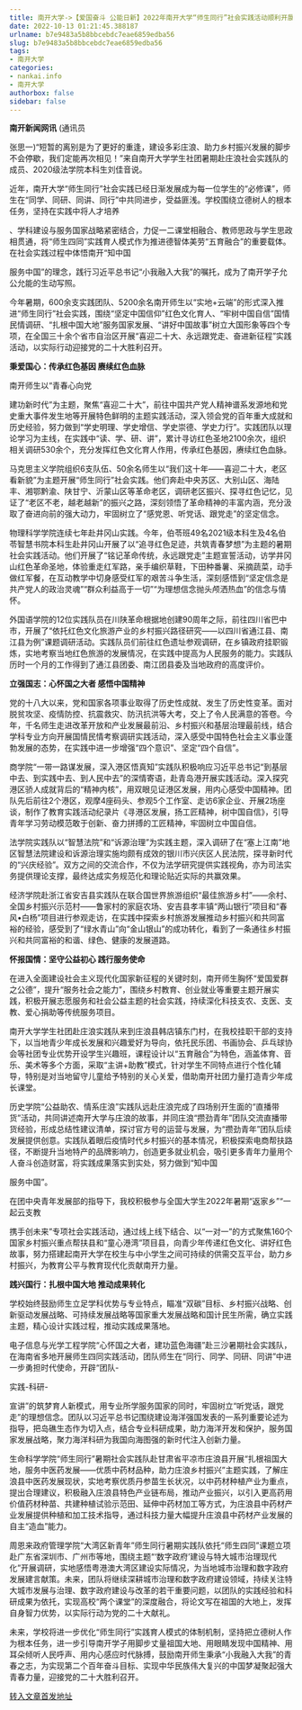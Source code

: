 ```yaml
---
title: 南开大学->【爱国奋斗 公能日新】2022年南开大学“师生同行”社会实践活动顺利开展 | nankai.info
date: 2022-10-13 01:21:45.388187
urlname: b7e9483a5b8bbcebdc7eae6859edba56
slug: b7e9483a5b8bbcebdc7eae6859edba56
tags: 
- 南开大学
categories:
- nankai.info
- 南开大学
authorbox: false
sidebar: false
---
```

**南开新闻网讯** (通讯员

张思一)“短暂的离别是为了更好的重逢，建设多彩庄浪、助力乡村振兴发展的脚步不会停歇，我们定能再次相见！”来自南开大学学生社团暑期赴庄浪社会实践队的成员、2020级法学院本科生刘佳音说。

近年，南开大学“师生同行”社会实践已经日渐发展成为每一位学生的“必修课”，师生在“同学、同研、同讲、同行”中共同进步，受益匪浅。学校围绕立德树人的根本任务，坚持在实践中将人才培养
<!--more-->
、学科建设与服务国家战略紧密结合，力促一二课堂相融合、教师思政与学生思政相贯通，将“师生四同”实践育人模式作为推进德智体美劳“五育融合”的重要载体。在社会实践过程中体悟南开“知中国

服务中国”的理念，践行习近平总书记“小我融入大我”的嘱托，成为了南开学子允公允能的生动写照。

今年暑期，600余支实践团队、5200余名南开师生以“实地+云端”的形式深入推进“师生同行”社会实践，围绕“坚定中国信仰”红色文化育人、“牢树中国自信”国情民情调研、“扎根中国大地”服务国家发展、“讲好中国故事”树立大国形象等四个专项，在全国三十余个省市自治区开展“喜迎二十大、永远跟党走、奋进新征程”实践活动，以实际行动迎接党的二十大胜利召开。

**秉爱国心：传承红色基因 赓续红色血脉**

南开师生以“青春心向党

建功新时代”为主题，聚焦“喜迎二十大”，前往中国共产党人精神谱系发源地和党史重大事件发生地等开展特色鲜明的主题实践活动，深入领会党的百年重大成就和历史经验，努力做到“学史明理、学史增信、学史崇德、学史力行”。实践团队以理论学习为主线，在实践中“读、学、研、讲”，累计寻访红色圣地2100余次，组织相关调研530余个，充分发挥红色文化育人作用，传承红色基因，赓续红色血脉。

马克思主义学院组织6支队伍、50余名师生以“我们这十年——喜迎二十大，老区看新貌”为主题开展“师生同行”社会实践。他们奔赴中央苏区、大别山区、海陆丰、湘鄂黔渝、陕甘宁、沂蒙山区等革命老区，调研老区振兴、探寻红色记忆，见证了“老区不老，越老越新”的振兴之路，深刻领悟了革命精神的丰富内涵，充分汲取了奋进向前的强大动力，牢固树立了“感党恩、听党话、跟党走”的坚定信念。

物理科学学院连续七年赴井冈山实践。今年，伯苓班49名2021级本科生及4名伯苓智慧书院本科生赴井冈山开展了以“追寻红色足迹，共筑青春梦想”为主题的暑期社会实践活动。他们开展了“铭记革命传统，永远跟党走”主题宣誓活动，访学井冈山红色革命圣地，体验重走红军路，亲手编织草鞋，下田种番薯、采摘蔬菜，动手做红军餐，在互动教学中切身感受红军的艰苦斗争生活，深刻感悟到“坚定信念是共产党人的政治灵魂”“群众利益高于一切”“为理想信念抛头颅洒热血”的信念与情怀。

外国语学院的12位实践队员在川陕革命根据地创建90周年之际，前往四川省巴中市，开展了“依托红色文化旅游产业的乡村振兴路径研究——以四川省通江县、南江县为例”课题调研活动。实践队员们前往红色遗址参观调研，在乡镇政府挂职锻炼，实地考察当地红色旅游的发展情况，在实践中提高为人民服务的能力。实践队历时一个月的工作得到了通江县团委、南江团县委及当地政府的高度评价。

**立强国志：心怀国之大者 感悟中国精神**

党的十八大以来，党和国家各项事业取得了历史性成就、发生了历史性变革。面对脱贫攻坚、疫情防控、抗震救灾、防汛抗洪等大考，交上了令人民满意的答卷。今年，千名师生走进改革开放和产业发展最前沿、乡村振兴和基层治理最前线，结合学科专业方向开展国情民情考察调研实践活动，深入感受中国特色社会主义事业蓬勃发展的态势，在实践中进一步增强“四个意识”、坚定“四个自信”。

商学院“一带一路谋发展，深入港区悟真知”实践队积极响应习近平总书记“到基层中去、到实践中去、到人民中去”的深情寄语，赴青岛港开展实践活动。深入探究港区骄人成就背后的“精神内核”，用双眼见证港区发展，用内心感受中国精神。团队先后前往2个港区，观摩4座码头、参观5个工作室、走访6家企业、开展2场座谈，制作了教育实践活动纪录片《寻港区发展，扬工匠精神，树中国自信》，引导青年学习劳动模范敢于创新、奋力拼搏的工匠精神，牢固树立中国自信。

法学院实践队以“智慧法院”和“诉源治理”为实践主题，深入调研了在“塞上江南”地区智慧法院建设和诉源治理实施均颇有成效的银川市兴庆区人民法院，探寻新时代的“兴庆经验”。双方之间的交流合作，不仅为法学研究提供实践视角，亦为司法实务提供理论支撑，最终达成实务规范化和理论贴近实际的共赢效果。

经济学院赴浙江省安吉县实践队在联合国世界旅游组织“最佳旅游乡村”——余村、全国乡村振兴示范村——鲁家村的家庭农场、安吉县孝丰镇“两山银行”项目和“春风•白杨”项目进行参观走访，在实践中探索乡村旅游发展推动乡村振兴和共同富裕的经验，感受到了“绿水青山”向“金山银山”的成功转化，看到了一条通往乡村振兴和共同富裕的和谐、绿色、健康的发展道路。

**怀报国情：坚守公益初心 践行服务使命**

在进入全面建设社会主义现代化国家新征程的关键时刻，南开师生胸怀“爱国爱群之公德”，提升“服务社会之能力”，围绕乡村教育、创业就业等重要主题开展实践，积极开展志愿服务和社会公益主题的社会实践，持续深化科技支农、支医、支教、爱心捐助等传统服务项目。

南开大学学生社团赴庄浪实践队来到庄浪县韩店镇东门村，在我校挂职干部的支持下，以当地青少年成长发展和兴趣爱好为导向，依托民乐团、书画协会、乒乓球协会等社团专业优势开设学生兴趣班，课程设计以“五育融合”为特色，涵盖体育、音乐、美术等多个方面，采取“主讲+助教”模式，针对学生不同特点进行个性化辅导，特别是对当地留守儿童给予特别的关心关爱，借助南开社团力量打造青少年成长课堂。

历史学院“公益助农、情系庄浪”实践队远赴庄浪完成了四场别开生面的“直播带货”活动，共同讲述南开大学与庄浪的故事，并同庄浪“攒劲青年”团队交流直播带货经验，形成总结性建议清单，探讨官方号的运营与发展，为“攒劲青年”团队后续发展提供创意。实践队着眼后疫情时代乡村振兴的基本情况，积极探索电商帮扶路径，不断提升当地特产的品牌影响力，创造更多就业机会，吸引更多青年力量用个人奋斗创造财富，将实践成果落实到实处，努力做到“知中国

服务中国”。

在团中央青年发展部的指导下，我校积极参与全国大学生2022年暑期“返家乡”“一起云支教

携手创未来”专项社会实践活动，通过线上线下结合、以“一对一”的方式聚焦160个国家乡村振兴重点帮扶县和“童心港湾”项目县，向青少年传递红色文化、讲好红色故事，努力搭建起南开大学在校生与中小学生之间可持续的供需交互平台，助力乡村振兴，为教育公平与教育现代化贡献南开力量。

**践兴国行：扎根中国大地 推动成果转化**

学校始终鼓励师生立足学科优势与专业特点，瞄准“双碳”目标、乡村振兴战略、创新驱动发展战略、可持续发展战略等国家重大发展战略和国计民生所需，确立实践主题，精心设计实践过程，推动实践成果落地。

电子信息与光学工程学院“心怀国之大者，建功蓝色海疆”赴三沙暑期社会实践队，在海南省多地开展师生四同实践活动，团队师生在“同行、同学、同研、同讲”中进一步勇担时代使命，开辟“团队-

实践-科研-

宣讲”的筑梦育人新模式，用专业所学服务国家的同时，牢固树立“听党话，跟党走”的理想信念。团队以习近平总书记围绕建设海洋强国发表的一系列重要论述为指导，把岛礁生态作为切入点，结合专业科研成果，助力海洋开发和保护，服务国家发展战略，聚力海洋科研为我国向海图强的新时代注入创新力量。

生命科学学院“师生同行”暑期社会实践队赴甘肃省平凉市庄浪县开展“扎根祖国大地，服务中医药发展——优质中药材品种，助力庄浪乡村振兴”主题实践，了解庄浪县中医药发展现状，实地考察优质丹参苗生长状况，以中药材种植产业为重点，提出合理建议，积极融入庄浪县特色产业链布局，推动产业振兴，以引入更高药用价值药材种苗、共建种植试验示范田、延伸中药材加工等方式，为庄浪县中药材产业发展提供种植和加工技术指导，通过科技力量大幅提升庄浪县中药材产业发展的自主“造血”能力。

周恩来政府管理学院“大湾区新青年”师生同行暑期实践队依托“师生四同”课题立项赴广东省深圳市、广州市等地，围绕主题“‘数字政府’建设与特大城市治理现代化”开展调研，实地感悟粤港澳大湾区建设实际情况，为当地城市治理和数字政府发展建言献策。未来，团队将继续深耕城市治理和数字政府建设领域，持续关注特大城市发展与治理、数字政府建设与改革的若干重要问题，以团队的实践经验和科研成果为依托，实现高校“两个课堂”的深度融合，将论文写在祖国的大地上，发挥自身智力优势，以实际行动为党的二十大献礼。

未来，学校将进一步优化“师生同行”实践育人模式的体制机制，坚持把立德树人作为根本任务，进一步引导南开学子用脚步丈量祖国大地、用眼睛发现中国精神、用耳朵倾听人民呼声、用内心感应时代脉搏，鼓励南开师生秉承“小我融入大我”的青春之志，为实现第二个百年奋斗目标、实现中华民族伟大复兴的中国梦凝聚起强大青春力量，迎接党的二十大胜利召开。



[转入文章首发地址](http://news.nankai.edu.cn/ywsd/system/2022/10/11/030053093.shtml)
